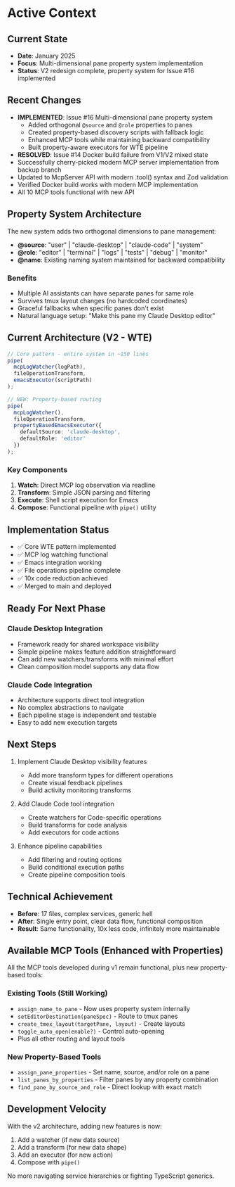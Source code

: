 # Active Context

## Current State
- **Date**: January 2025
- **Focus**: Multi-dimensional pane property system implementation
- **Status**: V2 redesign complete, property system for Issue #16 implemented

## Recent Changes
- **IMPLEMENTED**: Issue #16 Multi-dimensional pane property system
  - Added orthogonal `@source` and `@role` properties to panes
  - Created property-based discovery scripts with fallback logic
  - Enhanced MCP tools while maintaining backward compatibility
  - Built property-aware executors for WTE pipeline
- **RESOLVED**: Issue #14 Docker build failure from V1/V2 mixed state
- Successfully cherry-picked modern MCP server implementation from backup branch
- Updated to McpServer API with modern .tool() syntax and Zod validation
- Verified Docker build works with modern MCP implementation
- All 10 MCP tools functional with new API

## Property System Architecture
The new system adds two orthogonal dimensions to pane management:
- **@source**: "user" | "claude-desktop" | "claude-code" | "system"
- **@role**: "editor" | "terminal" | "logs" | "tests" | "debug" | "monitor"
- **@name**: Existing naming system maintained for backward compatibility

### Benefits
- Multiple AI assistants can have separate panes for same role
- Survives tmux layout changes (no hardcoded coordinates)
- Graceful fallbacks when specific panes don't exist
- Natural language setup: "Make this pane my Claude Desktop editor"

## Current Architecture (V2 - WTE)
```typescript
// Core pattern - entire system in ~150 lines
pipe(
  mcpLogWatcher(logPath),
  fileOperationTransform,
  emacsExecutor(scriptPath)
);

// NEW: Property-based routing
pipe(
  mcpLogWatcher(),
  fileOperationTransform,
  propertyBasedEmacsExecutor({
    defaultSource: 'claude-desktop',
    defaultRole: 'editor'
  })
);
```

### Key Components
1. **Watch**: Direct MCP log observation via readline
2. **Transform**: Simple JSON parsing and filtering
3. **Execute**: Shell script execution for Emacs
4. **Compose**: Functional pipeline with `pipe()` utility

## Implementation Status
- ✅ Core WTE pattern implemented
- ✅ MCP log watching functional
- ✅ Emacs integration working
- ✅ File operations pipeline complete
- ✅ 10x code reduction achieved
- ✅ Merged to main and deployed

## Ready For Next Phase

### Claude Desktop Integration
- Framework ready for shared workspace visibility
- Simple pipeline makes feature addition straightforward
- Can add new watchers/transforms with minimal effort
- Clean composition model supports any data flow

### Claude Code Integration
- Architecture supports direct tool integration
- No complex abstractions to navigate
- Each pipeline stage is independent and testable
- Easy to add new execution targets

## Next Steps
1. Implement Claude Desktop visibility features
   - Add more transform types for different operations
   - Create visual feedback pipelines
   - Build activity monitoring transforms

2. Add Claude Code tool integration
   - Create watchers for Code-specific operations
   - Build transforms for code analysis
   - Add executors for code actions

3. Enhance pipeline capabilities
   - Add filtering and routing options
   - Build conditional execution paths
   - Create pipeline composition tools

## Technical Achievement
- **Before**: 17 files, complex services, generic hell
- **After**: Single entry point, clear data flow, functional composition
- **Result**: Same functionality, 10x less code, infinitely more maintainable

## Available MCP Tools (Enhanced with Properties)
All the MCP tools developed during v1 remain functional, plus new property-based tools:

### Existing Tools (Still Working)
- `assign_name_to_pane` - Now uses property system internally
- `setEditorDestination(paneSpec)` - Route to tmux panes
- `create_tmex_layout(targetPane, layout)` - Create layouts
- `toggle_auto_open(enable?)` - Control auto-opening
- Plus all other routing and layout tools

### New Property-Based Tools
- `assign_pane_properties` - Set name, source, and/or role on a pane
- `list_panes_by_properties` - Filter panes by any property combination
- `find_pane_by_source_and_role` - Direct lookup with exact match

## Development Velocity
With the v2 architecture, adding new features is now:
1. Add a watcher (if new data source)
2. Add a transform (for new data shape)
3. Add an executor (for new action)
4. Compose with `pipe()`

No more navigating service hierarchies or fighting TypeScript generics.